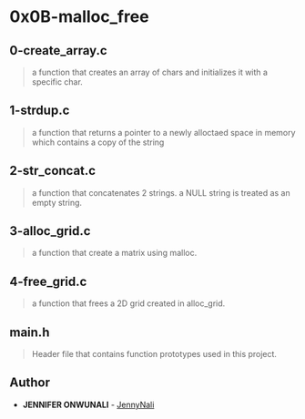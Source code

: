 # 0x0B-malloc_free

## 0-create_array.c
> a function that creates an array of chars and initializes it with a specific char.
## 1-strdup.c
>a function that returns a pointer to a newly alloctaed space in memory which contains a copy of the string
## 2-str_concat.c
>a function that concatenates 2 strings. a NULL string is treated as an empty string.
## 3-alloc_grid.c
> a function that create a matrix using malloc.
## 4-free_grid.c
>a function that frees a 2D grid created in alloc_grid.
## main.h
> Header file that contains function prototypes used in this project.
## Author
* **JENNIFER ONWUNALI** - [JennyNali](https://github.com/JennyNali)
